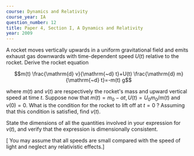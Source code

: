 ```yaml
---
course: Dynamics and Relativity
course_year: IA
question_number: 12
title: Paper 4, Section I, A Dynamics and Relativity
year: 2009
---
```




A rocket moves vertically upwards in a uniform gravitational field and emits exhaust gas downwards with time-dependent speed $U(t)$ relative to the rocket. Derive the rocket equation

$$m(t) \frac{\mathrm{d} v}{\mathrm{~d} t}+U(t) \frac{\mathrm{d} m}{\mathrm{~d} t}=-m(t) g$$

where $m(t)$ and $v(t)$ are respectively the rocket's mass and upward vertical speed at time $t$. Suppose now that $m(t)=m_{0}-\alpha t, U(t)=U_{0} m_{0} / m(t)$ and $v(0)=0$. What is the condition for the rocket to lift off at $t=0$ ? Assuming that this condition is satisfied, find $v(t)$.

State the dimensions of all the quantities involved in your expression for $v(t)$, and verify that the expression is dimensionally consistent.

[ You may assume that all speeds are small compared with the speed of light and neglect any relativistic effects.]